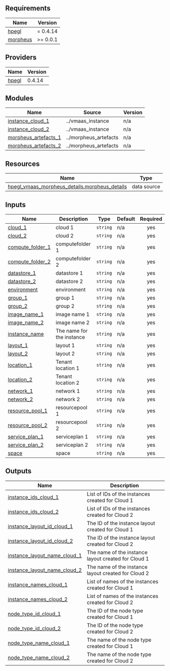 <!-- BEGIN_TF_DOCS -->
## Requirements

| Name | Version |
|------|---------|
| <a name="requirement_hpegl"></a> [hpegl](#requirement\_hpegl) | = 0.4.14 |
| <a name="requirement_morpheus"></a> [morpheus](#requirement\_morpheus) | >= 0.0.1 |

## Providers

| Name | Version |
|------|---------|
| <a name="provider_hpegl"></a> [hpegl](#provider\_hpegl) | 0.4.14 |

## Modules

| Name | Source | Version |
|------|--------|---------|
| <a name="module_instance_cloud_1"></a> [instance\_cloud\_1](#module\_instance\_cloud\_1) | ../vmaas_instance | n/a |
| <a name="module_instance_cloud_2"></a> [instance\_cloud\_2](#module\_instance\_cloud\_2) | ../vmaas_instance | n/a |
| <a name="module_morpheus_artefacts_1"></a> [morpheus\_artefacts\_1](#module\_morpheus\_artefacts\_1) | ../morpheus_artefacts | n/a |
| <a name="module_morpheus_artefacts_2"></a> [morpheus\_artefacts\_2](#module\_morpheus\_artefacts\_2) | ../morpheus_artefacts | n/a |

## Resources

| Name | Type |
|------|------|
| [hpegl_vmaas_morpheus_details.morpheus_details](https://registry.terraform.io/providers/HPE/hpegl/0.4.14/docs/data-sources/vmaas_morpheus_details) | data source |

## Inputs

| Name | Description | Type | Default | Required |
|------|-------------|------|---------|:--------:|
| <a name="input_cloud_1"></a> [cloud\_1](#input\_cloud\_1) | cloud 1 | `string` | n/a | yes |
| <a name="input_cloud_2"></a> [cloud\_2](#input\_cloud\_2) | cloud 2 | `string` | n/a | yes |
| <a name="input_compute_folder_1"></a> [compute\_folder\_1](#input\_compute\_folder\_1) | computefolder 1 | `string` | n/a | yes |
| <a name="input_compute_folder_2"></a> [compute\_folder\_2](#input\_compute\_folder\_2) | computefolder 2 | `string` | n/a | yes |
| <a name="input_datastore_1"></a> [datastore\_1](#input\_datastore\_1) | datastore 1 | `string` | n/a | yes |
| <a name="input_datastore_2"></a> [datastore\_2](#input\_datastore\_2) | datastore 2 | `string` | n/a | yes |
| <a name="input_environment"></a> [environment](#input\_environment) | environment | `string` | n/a | yes |
| <a name="input_group_1"></a> [group\_1](#input\_group\_1) | group 1 | `string` | n/a | yes |
| <a name="input_group_2"></a> [group\_2](#input\_group\_2) | group 2 | `string` | n/a | yes |
| <a name="input_image_name_1"></a> [image\_name\_1](#input\_image\_name\_1) | image name 1 | `string` | n/a | yes |
| <a name="input_image_name_2"></a> [image\_name\_2](#input\_image\_name\_2) | image name 2 | `string` | n/a | yes |
| <a name="input_instance_name"></a> [instance\_name](#input\_instance\_name) | The name for the instance | `string` | n/a | yes |
| <a name="input_layout_1"></a> [layout\_1](#input\_layout\_1) | layout 1 | `string` | n/a | yes |
| <a name="input_layout_2"></a> [layout\_2](#input\_layout\_2) | layout 2 | `string` | n/a | yes |
| <a name="input_location_1"></a> [location\_1](#input\_location\_1) | Tenant location 1 | `string` | n/a | yes |
| <a name="input_location_2"></a> [location\_2](#input\_location\_2) | Tenant location 2 | `string` | n/a | yes |
| <a name="input_network_1"></a> [network\_1](#input\_network\_1) | network 1 | `string` | n/a | yes |
| <a name="input_network_2"></a> [network\_2](#input\_network\_2) | network 2 | `string` | n/a | yes |
| <a name="input_resource_pool_1"></a> [resource\_pool\_1](#input\_resource\_pool\_1) | resourcepool 1 | `string` | n/a | yes |
| <a name="input_resource_pool_2"></a> [resource\_pool\_2](#input\_resource\_pool\_2) | resourcepool 2 | `string` | n/a | yes |
| <a name="input_service_plan_1"></a> [service\_plan\_1](#input\_service\_plan\_1) | serviceplan 1 | `string` | n/a | yes |
| <a name="input_service_plan_2"></a> [service\_plan\_2](#input\_service\_plan\_2) | serviceplan 2 | `string` | n/a | yes |
| <a name="input_space"></a> [space](#input\_space) | space | `string` | n/a | yes |

## Outputs

| Name | Description |
|------|-------------|
| <a name="output_instance_ids_cloud_1"></a> [instance\_ids\_cloud\_1](#output\_instance\_ids\_cloud\_1) | List of IDs of the instances created for Cloud 1 |
| <a name="output_instance_ids_cloud_2"></a> [instance\_ids\_cloud\_2](#output\_instance\_ids\_cloud\_2) | List of IDs of the instances created for Cloud 2 |
| <a name="output_instance_layout_id_cloud_1"></a> [instance\_layout\_id\_cloud\_1](#output\_instance\_layout\_id\_cloud\_1) | The ID of the instance layout created for Cloud 1 |
| <a name="output_instance_layout_id_cloud_2"></a> [instance\_layout\_id\_cloud\_2](#output\_instance\_layout\_id\_cloud\_2) | The ID of the instance layout created for Cloud 2 |
| <a name="output_instance_layout_name_cloud_1"></a> [instance\_layout\_name\_cloud\_1](#output\_instance\_layout\_name\_cloud\_1) | The name of the instance layout created for Cloud 1 |
| <a name="output_instance_layout_name_cloud_2"></a> [instance\_layout\_name\_cloud\_2](#output\_instance\_layout\_name\_cloud\_2) | The name of the instance layout created for Cloud 2 |
| <a name="output_instance_names_cloud_1"></a> [instance\_names\_cloud\_1](#output\_instance\_names\_cloud\_1) | List of names of the instances created for Cloud 1 |
| <a name="output_instance_names_cloud_2"></a> [instance\_names\_cloud\_2](#output\_instance\_names\_cloud\_2) | List of names of the instances created for Cloud 2 |
| <a name="output_node_type_id_cloud_1"></a> [node\_type\_id\_cloud\_1](#output\_node\_type\_id\_cloud\_1) | The ID of the node type created for Cloud 1 |
| <a name="output_node_type_id_cloud_2"></a> [node\_type\_id\_cloud\_2](#output\_node\_type\_id\_cloud\_2) | The ID of the node type created for Cloud 2 |
| <a name="output_node_type_name_cloud_1"></a> [node\_type\_name\_cloud\_1](#output\_node\_type\_name\_cloud\_1) | The name of the node type created for Cloud 1 |
| <a name="output_node_type_name_cloud_2"></a> [node\_type\_name\_cloud\_2](#output\_node\_type\_name\_cloud\_2) | The name of the node type created for Cloud 2 |
<!-- END_TF_DOCS -->